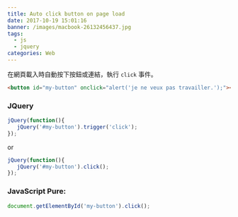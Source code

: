```yaml
---
title: Auto click button on page load
date: 2017-10-19 15:01:16
banner: /images/macbook-26132456437.jpg
tags:
  - js
  - jquery
categories: Web
---
```

在網頁載入時自動按下按鈕或連結，執行 `click` 事件。
<!-- more -->

``` html
<button id="my-button" onclick="alert('je ne veux pas travailler.');"></button>
```

### JQuery
``` js
jQuery(function(){
   jQuery('#my-button').trigger('click');
});
```

or
``` js
jQuery(function(){
   jQuery('#my-button').click();
});
```

### JavaScript Pure:
``` js
document.getElementById('my-button').click();
```
